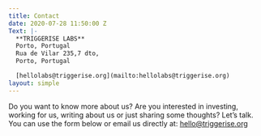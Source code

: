 ```yaml
---
title: Contact
date: 2020-07-28 11:50:00 Z
Text: |-
  **TRIGGERISE LABS**
  Porto, Portugal
  Rua de Vilar 235,7 dto,
  Porto, Portugal

  [hellolabs@triggerise.org](mailto:hellolabs@triggerise.org)
layout: simple
---
```


Do you want to know more about us? Are you interested in investing, working for us, writing about us or just sharing some thoughts? Let’s talk. You can use the form below or email us directly at: [hello@triggerise.org](mailto:hello@triggerise.org)
